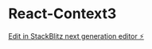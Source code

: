 # React-Context3

[Edit in StackBlitz next generation editor ⚡️](https://stackblitz.com/~/github.com/SaraswathiSP/React-Context3)